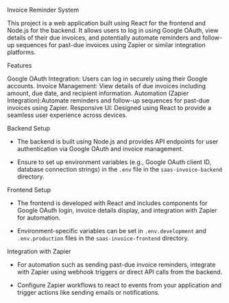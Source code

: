 Invoice Reminder System

This project is a web application built using React for the frontend and Node.js for the backend. It allows users to log in using Google OAuth, view details of their due invoices, and potentially automate reminders and follow-up sequences for past-due invoices using Zapier or similar integration platforms.


Features

Google OAuth Integration: Users can log in securely using their Google accounts.
Invoice Management: View details of due invoices including amount, due date, and recipient information.
Automation (Zapier Integration):Automate reminders and follow-up sequences for past-due invoices using Zapier.
Responsive UI: Designed using React to provide a seamless user experience across devices.

Backend Setup

- The backend is built using Node.js and provides API endpoints for user authentication via Google OAuth and invoice management.

- Ensure to set up environment variables (e.g., Google OAuth client ID, database connection strings) in the `.env` file in the `saas-invoice-backend` directory.

Frontend Setup

- The frontend is developed with React and includes components for Google OAuth login, invoice details display, and integration with Zapier for automation.

- Environment-specific variables can be set in `.env.development` and `.env.production` files in the `saas-invoice-frontend` directory.

Integration with Zapier

- For automation such as sending past-due invoice reminders, integrate with Zapier using webhook triggers or direct API calls from the backend.

- Configure Zapier workflows to react to events from your application and trigger actions like sending emails or notifications.
